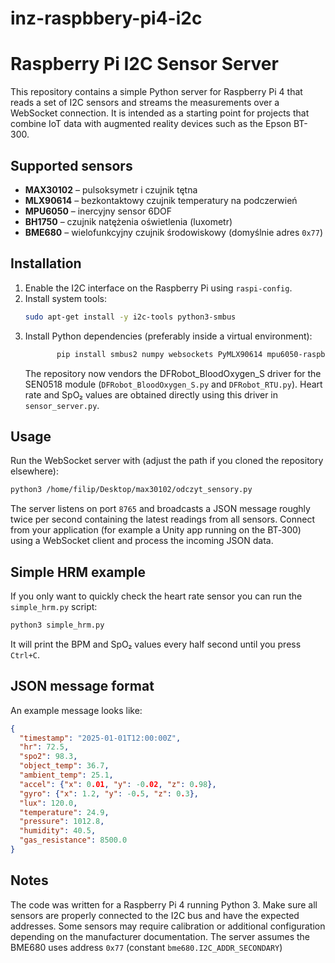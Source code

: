 
# inz-raspbbery-pi4-i2c
# Raspberry Pi I2C Sensor Server

This repository contains a simple Python server for Raspberry Pi 4 that reads a set of I2C sensors and streams the measurements over a WebSocket connection. It is intended as a starting point for projects that combine IoT data with augmented reality devices such as the Epson BT-300.

## Supported sensors

- **MAX30102** – pulsoksymetr i czujnik tętna
- **MLX90614** – bezkontaktowy czujnik temperatury na podczerwień
- **MPU6050** – inercyjny sensor 6DOF
- **BH1750** – czujnik natężenia oświetlenia (luxometr)
- **BME680** – wielofunkcyjny czujnik środowiskowy (domyślnie adres `0x77`)

## Installation

1. Enable the I2C interface on the Raspberry Pi using `raspi-config`.
2. Install system tools:
   ```bash
   sudo apt-get install -y i2c-tools python3-smbus
   ```
3. Install Python dependencies (preferably inside a virtual environment):
   ```bash
          pip install smbus2 numpy websockets PyMLX90614 mpu6050-raspberrypi bme680 GreenPonik-BH1750 pyserial
   ```
   The repository now vendors the DFRobot_BloodOxygen_S driver for the SEN0518 module
   (`DFRobot_BloodOxygen_S.py` and `DFRobot_RTU.py`). Heart rate and SpO₂ values
   are obtained directly using this driver in `sensor_server.py`.

## Usage

Run the WebSocket server with (adjust the path if you cloned the repository
elsewhere):

```bash
python3 /home/filip/Desktop/max30102/odczyt_sensory.py
```

The server listens on port `8765` and broadcasts a JSON message roughly twice per second containing the latest readings from all sensors. Connect from your application (for example a Unity app running on the BT‑300) using a WebSocket client and process the incoming JSON data.

## Simple HRM example

If you only want to quickly check the heart rate sensor you can run the
`simple_hrm.py` script:

```bash
python3 simple_hrm.py
```

It will print the BPM and SpO₂ values every half second until you press
`Ctrl+C`.

## JSON message format

An example message looks like:

```json
{
  "timestamp": "2025-01-01T12:00:00Z",
  "hr": 72.5,
  "spo2": 98.3,
  "object_temp": 36.7,
  "ambient_temp": 25.1,
  "accel": {"x": 0.01, "y": -0.02, "z": 0.98},
  "gyro": {"x": 1.2, "y": -0.5, "z": 0.3},
  "lux": 120.0,
  "temperature": 24.9,
  "pressure": 1012.8,
  "humidity": 40.5,
  "gas_resistance": 8500.0
}
```

## Notes

The code was written for a Raspberry Pi 4 running Python 3. Make sure all sensors are properly connected to the I2C bus and have the expected addresses. Some sensors may require calibration or additional configuration depending on the manufacturer documentation.
The server assumes the BME680 uses address `0x77` (constant `bme680.I2C_ADDR_SECONDARY`)
